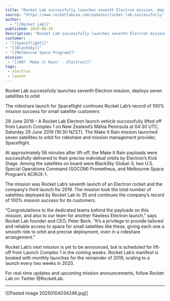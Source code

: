 ```yaml
---
title: "Rocket Lab successfully launches seventh Electron mission, deploys seven satellites to orbit "
source: "https://www.rocketlabusa.com/updates/rocket-lab-successfully-launches-seventh-electron-mission-deploys-seven-satellites-to-orbit/"
author:
  - "[[Rocket Lab]]"
published: 2019-06-29
description: "Rocket Lab successfully launches seventh Electron mission, deploys seven satellites to orbit"
customer: 
- "[[Spaceflight]]"
- "[[BlackSky]]"
- "[[Melbourne Space Program]]"
mission:
 - "[[007 'Make it Rain' - Electron]]"
tags:
 - electron 
 - launch
---
```

Rocket Lab successfully launches seventh Electron mission, deploys seven satellites to orbit

 The rideshare launch for Spaceflight continues Rocket Lab’s record of 100% mission success for small satellite customers  

29 June 2019 – A Rocket Lab Electron launch vehicle successfully lifted off from Launch Complex 1 on New Zealand’s Māhia Peninsula at 04:30 UTC, Saturday 29 June 2019 (16:30 NZST). The Make It Rain mission launched seven satellites to orbit for rideshare and mission management provider, Spaceflight.  

At approximately 56 minutes after lift-off, the Make It Rain payloads were successfully delivered to their precise individual orbits by Electron’s Kick Stage. Among the satellites on board were BlackSky Global-3, two U.S. Special Operations Command (SOCOM) Prometheus, and Melbourne Space Program’s ACRUX-1.

The mission was Rocket Lab’s seventh launch of an Electron rocket and the company’s third launch for 2019. The mission took the total number of satellites deployed by Rocket Lab to 35 and continues the company’s record of 100% mission success for its customers.  

“Congratulations to the dedicated teams behind the payloads on this mission, and also to our team for another flawless Electron launch,” says Rocket Lab founder and CEO, Peter Beck. “It’s a privilege to provide tailored and reliable access to space for small satellites like these, giving each one a smooth ride to orbit and precise deployment, even in a rideshare arrangement.”

Rocket Lab’s next mission is yet to be announced, but is scheduled for lift-off from Launch Complex 1 in the coming weeks. Rocket Lab’s manifest is booked with monthly launches for the remainder of 2019, scaling to a launch every two weeks in 2020.

For real-time updates and upcoming mission announcements, follow Rocket Lab on Twitter @RocketLab.

---

![[Pasted image 20250104034246.jpg]]